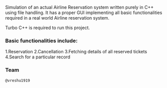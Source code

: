 Simulation of an actual Airline Reservation system written purely in C++ using file handling. 
It has a proper GUI implementing all basic functionalities required in a real world Airline reservation system.

Turbo C++ is required to run this project.

### Basic functionalities include:
  1.Reservation 
  2.Cancellation
  3.Fetching details of all reserved tickets
  4.Search for a particular record
 
 ### Team
    @vreshu1919
